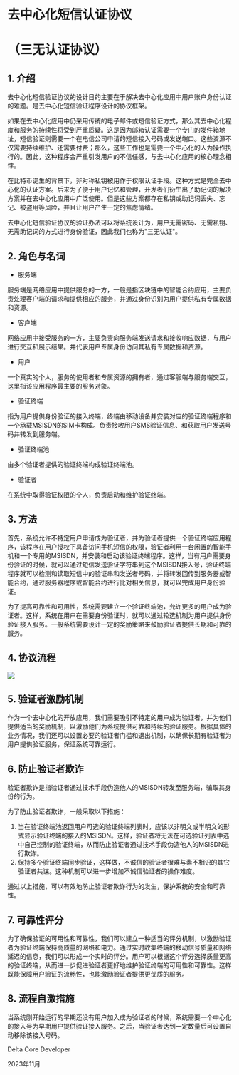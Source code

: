 # **去中心化短信认证协议**

# **（三无认证协议）**


## 1. 介绍

去中心化短信验证协议的设计目的主要在于解决去中心化应用中用户账户身份认证的难题。是去中心化短信验证程序设计的协议框架。

如果在去中心化应用中仍采用传统的电子邮件或短信验证方式，那么其去中心化程度和服务的持续性将受到严重质疑。这是因为邮箱认证需要一个专门的发件箱地址，短信验证则需要一个在电信公司申请的短信接入号码或发送端口。这些资源不仅需要持续维护、还需要付费；那么，这些工作也是需要一个中心化的人为操作执行的。因此，这种程序会严重引发用户的不信任感，与去中心化应用的核心理念相悖。

在比特币诞生的背景下，非对称私钥被用作于权限认证手段。这种方式是完全去中心化的认证方案。后来为了便于用户记忆和管理，开发者们衍生出了助记词的解决方案并在去中心化应用中广泛使用。但是这些方案都存在私钥或助记词丢失、忘记、被盗用等风险，并且让用户产生一定的焦虑情绪。

去中心化短信验证协议的验证办法可以将系统设计为，用户无需密码、无需私钥、无需助记词的方式进行身份验证，因此我们也称为"三无认证"。


## 2. 角色与名词

- 服务端

服务端是网络应用中提供服务的一方，一般是指区块链中的智能合约应用，主要负责处理客户端的请求和提供相应的服务，并通过身份识别为用户提供私有专属数据和资源。

- 客户端

网络应用中接受服务的一方，主要负责向服务端发送请求和接收响应数据，与用户进行交互和展示结果。并代表用户专属身份访问其私有专属数据和资源。

- 用户

一个真实的个人，服务的使用者和专属资源的拥有者，通过客服端与服务端交互，这里指该应用程序最主要的服务对象。

- 验证终端

指为用户提供身份验证的接入终端，终端由移动设备并安装对应的验证终端程序和一个承载MSISDN的SIM卡构成。负责接收用户SMS验证信息、和获取用户发送号码并转发到服务端。

- 验证终端池

由多个验证者提供的验证终端构成验证终端池。

- 验证者

在系统中取得验证权限的个人，负责启动和维护验证终端。


## 3. 方法

首先，系统允许不特定用户申请成为验证者，并为验证者提供一个验证终端应用程序，该程序在用户授权下具备访问手机短信的权限，验证者利用一台闲置的智能手机和一个专用的MSISDN，并安装和启动该验证终端程序。这样，当有用户需要身份验证的时候，就可以通过短信发送验证字符串到这个MSISDN接入号，验证终端程序就可以检测和读取短信中的验证串和发送者号码，并将转发回传到服务器或智能合约，通过服务器程序或智能合约进行比对相关信息，就可以完成用户身份验证。

为了提高可靠性和可用性，系统需要建立一个验证终端池，允许更多的用户成为验证者。这样，系统在用户在需要身份验证时，就可以通过轮选机制为用户提供身份验证接入服务。一般系统需要设计一定的奖励策略来鼓励验证者提供长期和可靠的服务。


## 4. 协议流程

![](RackMultipart20231123-1-ddd6c7_html_dd940dbe8ea25890.png)


## 5. 验证者激励机制

作为一个去中心化的开放应用，我们需要吸引不特定的用户成为验证者，并为他们提供适当的奖励机制，以激励他们为系统提供可靠和持续的验证服务。根据具体的业务情况，我们还可以设置必要的验证者门槛和退出机制，以确保长期有验证者为用户提供验证服务，保证系统可靠运行。


## 6. 防止验证者欺诈

验证者欺诈是指验证者通过技术手段伪造他人的MSISDN转发至服务端，骗取其身份的行为。

为了防止验证者欺诈，一般采取以下措施：

1. 当在验证终端池返回用户可选的验证终端列表时，应该以非明文或半明文的形式显示验证终端的接入的MSISDN。这样，验证者将无法在可选验证列表中选中自己控制的验证终端，从而防止验证者通过技术手段伪造他人的MSISDN进行欺诈。
2. 保持多个验证终端同步验证，这样做，不诚信的验证者很难与素不相识的其它验证者共谋。这种机制可以进一步增加不诚信验证者的操作难度。

通过以上措施，可以有效地防止验证者欺诈行为的发生，保护系统的安全和可靠性。


## 7. 可靠性评分

为了确保验证的可用性和可靠性，我们可以建立一种适当的评分机制，以激励验证者为验证终端保持高质量的网络和电力。通过实时收集终端的移动信号质量和网络延迟的信息，我们可以形成一个实时的评分。用户可以根据这个评分选择质量更高的验证终端，从而进一步促进验证者更好地维护验证终端的可用性和可靠性。这样既能保障用户验证的流畅性，也能激励验证者提供更优质的服务。


## 8. 流程自激措施

当系统刚开始运行的早期还没有用户加入成为验证者的时候，系统需要一个中心化的接入号为早期用户提供验证接入服务。之后，当验证者达到一定数量后可设置自动移除该接入号码。

Delta Core Developer

2023年11月

